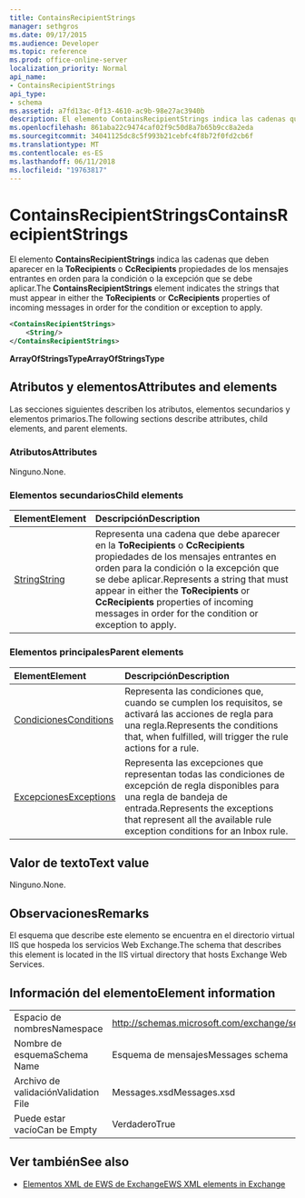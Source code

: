 ```yaml
---
title: ContainsRecipientStrings
manager: sethgros
ms.date: 09/17/2015
ms.audience: Developer
ms.topic: reference
ms.prod: office-online-server
localization_priority: Normal
api_name:
- ContainsRecipientStrings
api_type:
- schema
ms.assetid: a7fd13ac-0f13-4610-ac9b-98e27ac3940b
description: El elemento ContainsRecipientStrings indica las cadenas que deben aparecer en la ToRecipients o CcRecipients propiedades de los mensajes entrantes en orden para la condición o la excepción que se debe aplicar.
ms.openlocfilehash: 861aba22c9474caf02f9c50d8a7b65b9cc8a2eda
ms.sourcegitcommit: 34041125dc8c5f993b21cebfc4f8b72f0fd2cb6f
ms.translationtype: MT
ms.contentlocale: es-ES
ms.lasthandoff: 06/11/2018
ms.locfileid: "19763817"
---
```

# <a name="containsrecipientstrings"></a><span data-ttu-id="02a7f-103">ContainsRecipientStrings</span><span class="sxs-lookup"><span data-stu-id="02a7f-103">ContainsRecipientStrings</span></span>

<span data-ttu-id="02a7f-104">El elemento **ContainsRecipientStrings** indica las cadenas que deben aparecer en la **ToRecipients** o **CcRecipients** propiedades de los mensajes entrantes en orden para la condición o la excepción que se debe aplicar.</span><span class="sxs-lookup"><span data-stu-id="02a7f-104">The **ContainsRecipientStrings** element indicates the strings that must appear in either the **ToRecipients** or **CcRecipients** properties of incoming messages in order for the condition or exception to apply.</span></span> 
  
```XML
<ContainsRecipientStrings>
    <String/>
</ContainsRecipientStrings>
```

 <span data-ttu-id="02a7f-105">**ArrayOfStringsType**</span><span class="sxs-lookup"><span data-stu-id="02a7f-105">**ArrayOfStringsType**</span></span>
## <a name="attributes-and-elements"></a><span data-ttu-id="02a7f-106">Atributos y elementos</span><span class="sxs-lookup"><span data-stu-id="02a7f-106">Attributes and elements</span></span>

<span data-ttu-id="02a7f-107">Las secciones siguientes describen los atributos, elementos secundarios y elementos primarios.</span><span class="sxs-lookup"><span data-stu-id="02a7f-107">The following sections describe attributes, child elements, and parent elements.</span></span>
  
### <a name="attributes"></a><span data-ttu-id="02a7f-108">Atributos</span><span class="sxs-lookup"><span data-stu-id="02a7f-108">Attributes</span></span>

<span data-ttu-id="02a7f-109">Ninguno.</span><span class="sxs-lookup"><span data-stu-id="02a7f-109">None.</span></span>
  
### <a name="child-elements"></a><span data-ttu-id="02a7f-110">Elementos secundarios</span><span class="sxs-lookup"><span data-stu-id="02a7f-110">Child elements</span></span>

|<span data-ttu-id="02a7f-111">**Element**</span><span class="sxs-lookup"><span data-stu-id="02a7f-111">**Element**</span></span>|<span data-ttu-id="02a7f-112">**Descripción**</span><span class="sxs-lookup"><span data-stu-id="02a7f-112">**Description**</span></span>|
|:-----|:-----|
|[<span data-ttu-id="02a7f-113">String</span><span class="sxs-lookup"><span data-stu-id="02a7f-113">String</span></span>](string.md) <br/> |<span data-ttu-id="02a7f-114">Representa una cadena que debe aparecer en la **ToRecipients** o **CcRecipients** propiedades de los mensajes entrantes en orden para la condición o la excepción que se debe aplicar.</span><span class="sxs-lookup"><span data-stu-id="02a7f-114">Represents a string that must appear in either the **ToRecipients** or **CcRecipients** properties of incoming messages in order for the condition or exception to apply.</span></span>  <br/> |
   
### <a name="parent-elements"></a><span data-ttu-id="02a7f-115">Elementos principales</span><span class="sxs-lookup"><span data-stu-id="02a7f-115">Parent elements</span></span>

|<span data-ttu-id="02a7f-116">**Element**</span><span class="sxs-lookup"><span data-stu-id="02a7f-116">**Element**</span></span>|<span data-ttu-id="02a7f-117">**Descripción**</span><span class="sxs-lookup"><span data-stu-id="02a7f-117">**Description**</span></span>|
|:-----|:-----|
|[<span data-ttu-id="02a7f-118">Condiciones</span><span class="sxs-lookup"><span data-stu-id="02a7f-118">Conditions</span></span>](conditions.md) <br/> |<span data-ttu-id="02a7f-119">Representa las condiciones que, cuando se cumplen los requisitos, se activará las acciones de regla para una regla.</span><span class="sxs-lookup"><span data-stu-id="02a7f-119">Represents the conditions that, when fulfilled, will trigger the rule actions for a rule.</span></span>  <br/> |
|[<span data-ttu-id="02a7f-120">Excepciones</span><span class="sxs-lookup"><span data-stu-id="02a7f-120">Exceptions</span></span>](exceptions.md) <br/> |<span data-ttu-id="02a7f-121">Representa las excepciones que representan todas las condiciones de excepción de regla disponibles para una regla de bandeja de entrada.</span><span class="sxs-lookup"><span data-stu-id="02a7f-121">Represents the exceptions that represent all the available rule exception conditions for an Inbox rule.</span></span>  <br/> |
   
## <a name="text-value"></a><span data-ttu-id="02a7f-122">Valor de texto</span><span class="sxs-lookup"><span data-stu-id="02a7f-122">Text value</span></span>

<span data-ttu-id="02a7f-123">Ninguno.</span><span class="sxs-lookup"><span data-stu-id="02a7f-123">None.</span></span>
  
## <a name="remarks"></a><span data-ttu-id="02a7f-124">Observaciones</span><span class="sxs-lookup"><span data-stu-id="02a7f-124">Remarks</span></span>

<span data-ttu-id="02a7f-125">El esquema que describe este elemento se encuentra en el directorio virtual IIS que hospeda los servicios Web Exchange.</span><span class="sxs-lookup"><span data-stu-id="02a7f-125">The schema that describes this element is located in the IIS virtual directory that hosts Exchange Web Services.</span></span>
  
## <a name="element-information"></a><span data-ttu-id="02a7f-126">Información del elemento</span><span class="sxs-lookup"><span data-stu-id="02a7f-126">Element information</span></span>

|||
|:-----|:-----|
|<span data-ttu-id="02a7f-127">Espacio de nombres</span><span class="sxs-lookup"><span data-stu-id="02a7f-127">Namespace</span></span>  <br/> |http://schemas.microsoft.com/exchange/services/2006/messages  <br/> |
|<span data-ttu-id="02a7f-128">Nombre de esquema</span><span class="sxs-lookup"><span data-stu-id="02a7f-128">Schema Name</span></span>  <br/> |<span data-ttu-id="02a7f-129">Esquema de mensajes</span><span class="sxs-lookup"><span data-stu-id="02a7f-129">Messages schema</span></span>  <br/> |
|<span data-ttu-id="02a7f-130">Archivo de validación</span><span class="sxs-lookup"><span data-stu-id="02a7f-130">Validation File</span></span>  <br/> |<span data-ttu-id="02a7f-131">Messages.xsd</span><span class="sxs-lookup"><span data-stu-id="02a7f-131">Messages.xsd</span></span>  <br/> |
|<span data-ttu-id="02a7f-132">Puede estar vacío</span><span class="sxs-lookup"><span data-stu-id="02a7f-132">Can be Empty</span></span>  <br/> |<span data-ttu-id="02a7f-133">Verdadero</span><span class="sxs-lookup"><span data-stu-id="02a7f-133">True</span></span>  <br/> |
   
## <a name="see-also"></a><span data-ttu-id="02a7f-134">Ver también</span><span class="sxs-lookup"><span data-stu-id="02a7f-134">See also</span></span>



- [<span data-ttu-id="02a7f-135">Elementos XML de EWS de Exchange</span><span class="sxs-lookup"><span data-stu-id="02a7f-135">EWS XML elements in Exchange</span></span>](ews-xml-elements-in-exchange.md)

